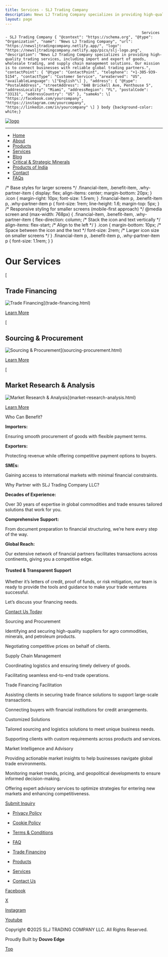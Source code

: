 ```yaml
---
title: Services - SLJ Trading Company
description: News LJ Trading Company specializes in providing high-quality trading services, including import and export of goods, wholesale trading, and supply chain management solutions.
layout: page
---
```


                                  
                                                                 Services - SLJ Trading Company { "@context": "https://schema.org", "@type": "Organization", "name": "News LJ Trading Company", "url": "https://newsljtradingcompany.netlify.app/", "logo": "https://newsljtradingcompany.netlify.app/pics/slj-logo.png", "description": "News LJ Trading Company specializes in providing high-quality trading services, including import and export of goods, wholesale trading, and supply chain management solutions. Our mission is to connect businesses with reliable global trading partners.", "contactPoint": { "@type": "ContactPoint", "telephone": "+1-305-939-5154", "contactType": "Customer Service", "areaServed": "US", "availableLanguage": \["English"\] }, "address": { "@type": "PostalAddress", "streetAddress": "848 Brickell Ave, Penthouse 5", "addressLocality": "Miami", "addressRegion": "FL", "postalCode": "33131", "addressCountry": "US" }, "sameAs": \[ "https://facebook.com/yourcompany", "https://instagram.com/yourcompany", "https://linkedin.com/in/yourcompany" \] } body {background-color: white;}

[![logo](https://sljtradingcompany.b-cdn.net/pics/slj-logo.png)](index.html)

* * *

*   [Home](index.html)
*   [About](about.html)
*   [Products](products.html)
*   [Services](services.html)
*   [Blog](blog.html)
*   [Critical & Strategic Minerals](critical-strategic-minerals.html)
*   [Products of India](products-of-india.html)
*   [Contact](contact.html)
*   [FAQs](faq.html)

/\* Base styles for larger screens \*/ .financial-item, .benefit-item, .why-partner-item { display: flex; align-items: center; margin-bottom: 20px; } .icon { margin-right: 10px; font-size: 1.5rem; } .financial-item p, .benefit-item p, .why-partner-item p { font-size: 1rem; line-height: 1.6; margin-top: 5px; } /\* Responsive styling for smaller screens (mobile-first approach) \*/ @media screen and (max-width: 768px) { .financial-item, .benefit-item, .why-partner-item { flex-direction: column; /\* Stack the icon and text vertically \*/ align-items: flex-start; /\* Align to the left \*/ } .icon { margin-bottom: 10px; /\* Space between the icon and the text \*/ font-size: 2rem; /\* Larger icon size on smaller screens \*/ } .financial-item p, .benefit-item p, .why-partner-item p { font-size: 1.1rem; } }

Our Services
============

[

Trade Financing
---------------

![Trade Financing](https://sljtradingcompany.b-cdn.net/pics/seattle-financial-district-skyscraper-buildings-un-2025-01-08-06-21-01-utc.jpg)](trade-financing.html)

[Learn More](trade-financing.html)

[

Sourcing & Procurement
----------------------

![Sourcing & Procurement](https://sljtradingcompany.b-cdn.net/pics/businessmen-shaking-hands-in-meeting-room-2024-10-17-03-17-22-utc.jpg)](sourcing-procurement.html)

[Learn More](sourcing-procurement.html)

[

Market Research & Analysis
--------------------------

![Market Research & Analysis](https://sljtradingcompany.b-cdn.net/pics/staff-assembling-in-a-conference-to-debate-latest-2024-12-20-17-19-04-utc.jpg)](market-research-analysis.html)

[Learn More](market-research-analysis.html)

  

Who Can Benefit?

  

**Importers:**

Ensuring smooth procurement of goods with flexible payment terms.

  

**Exporters:**

Protecting revenue while offering competitive payment options to buyers.

  

**SMEs:**  

Gaining access to international markets with minimal financial constraints.

  

  

Why Partner with SLJ Trading Company LLC?

  

**Decades of Experience:**

Over 30 years of expertise in global commodities and trade ensures tailored solutions that work for you.

  

**Comprehensive Support:**

From document preparation to financial structuring, we’re here every step of the way.

  

**Global Reach:**

Our extensive network of financial partners facilitates transactions across continents, giving you a competitive edge.

  

  

#### Trusted & Transparent Support

Whether it’s letters of credit, proof of funds, or risk mitigation, our team is ready to provide the tools and guidance to make your trade ventures successful.

  

Let’s discuss your financing needs.

  
  
[Contact Us Today](contact.html)

Sourcing and Procurement

Identifying and securing high-quality suppliers for agro commodities, minerals, and petroleum products.

Negotiating competitive prices on behalf of clients.

Supply Chain Management

Coordinating logistics and ensuring timely delivery of goods.

Facilitating seamless end-to-end trade operations.

Trade Financing Facilitation

Assisting clients in securing trade finance solutions to support large-scale transactions.

Connecting buyers with financial institutions for credit arrangements.

Customized Solutions

Tailored sourcing and logistics solutions to meet unique business needs.

Supporting clients with custom requirements across products and services.

Market Intelligence and Advisory

Providing actionable market insights to help businesses navigate global trade environments.

Monitoring market trends, pricing, and geopolitical developments to ensure informed decision-making.

Offering expert advisory services to optimize strategies for entering new markets and enhancing competitiveness.

[Submit Inquiry](contact.html)

*   [Privacy Policy](privacy.html)
*   [Cookie Policy](cookies.html)
*   [Terms & Conditions](terms.html)
*   [FAQ](faq.html)

*   [Trade Financing](trade-financing.html)
*   [Products](products.html)
*   [Services](services.html)
*   [Contact Us](contact.html)

[Facebook](https://www.facebook.com/indonez)

[X](https://twitter.com/indonez_tw)

[Instagram](https://www.instagram.com/indonez_ig)

[Youtube](#some-link)

Copyright ©2025 SLJ TRADING COMPANY LLC. All Rights Reserved.

Proudly Built by **Douvo Edge**

[Top](#)
